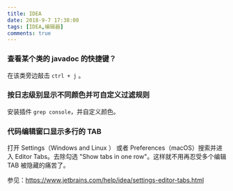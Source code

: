 ```yaml
---
title: IDEA
date: 2018-9-7 17:38:00
tags: [IDEA,编辑器]
comments: true
---
```



### 查看某个类的 javadoc 的快捷键？

在该类旁边敲击 `ctrl + j` 。

### 按日志级别显示不同颜色并可自定义过滤规则

安装插件 `grep console`，并自定义颜色。

### 代码编辑窗口显示多行的 TAB

打开 Settings（Windows and Linux ） 或者 Preferences（macOS）搜索并进入  Editor Tabs。去除勾选 "Show tabs in one row"。这样就不用再忍受多个编辑 TAB 被隐藏的痛苦了。

参见：https://www.jetbrains.com/help/idea/settings-editor-tabs.html